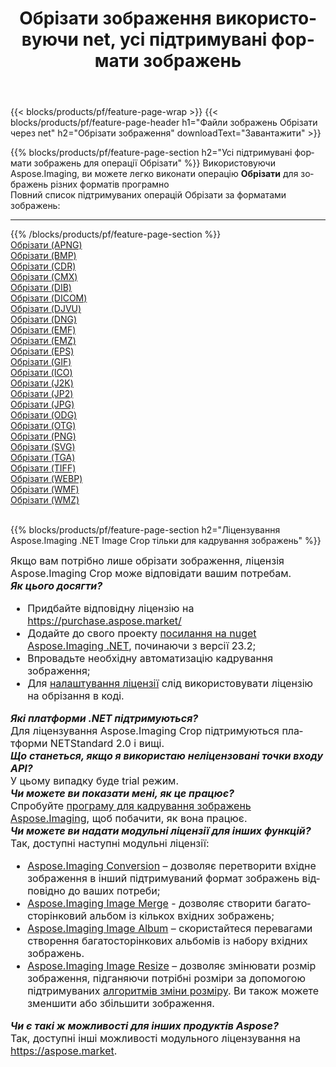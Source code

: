 ﻿---
title: Обрiзати зображення використовуючи net, усі підтримувані формати зображень 
weight: 3920
url: /uk/net/crop 
lang: uk
langdirlevel: 2
locales: zh-hans,ja,it,ru,de,es,fr,nl,id,lt,pl,pt,vi,tr,ko,zh-hant,ar,hi,th,sv,cs,uk,he
description: Використовуючи Aspose.Imaging, ви можете легко Обрiзати зображення використовуючи  net
---

{{< blocks/products/pf/feature-page-wrap >}}
{{< blocks/products/pf/feature-page-header h1="Файли зображень Обрiзати через net" h2="Обрiзати зображення" downloadText="Завантажити" >}}


{{% blocks/products/pf/feature-page-section  h2="Усі підтримувані формати зображень для операції Обрiзати" %}}
Використовуючи Aspose.Imaging, ви можете легко виконати операцiю **Обрiзати** для  зображень різних форматів програмно
<br/>
Повний список підтримуваних операцій Обрiзати за форматами зображень:
<hr/>
{{% /blocks/products/pf/feature-page-section %}}
<div class="container-fluid productfamilypage bg-gray">
    <div class="convertypes bg-gray agp-content section">
        <div class="container">
		<div class="row other-converters">
		    <div class='col-md-2 other-converter remove-lp remove-rp'><a href="/imaging/uk/net/crop/apng" >Обрiзати (APNG)</a></div><div class='col-md-2 other-converter remove-lp remove-rp'><a href="/imaging/uk/net/crop/bmp" >Обрiзати (BMP)</a></div><div class='col-md-2 other-converter remove-lp remove-rp'><a href="/imaging/uk/net/crop/cdr" >Обрiзати (CDR)</a></div><div class='col-md-2 other-converter remove-lp remove-rp'><a href="/imaging/uk/net/crop/cmx" >Обрiзати (CMX)</a></div><div class='col-md-2 other-converter remove-lp remove-rp'><a href="/imaging/uk/net/crop/dib" >Обрiзати (DIB)</a></div><div class='col-md-2 other-converter remove-lp remove-rp'><a href="/imaging/uk/net/crop/dicom" >Обрiзати (DICOM)</a></div><div class='col-md-2 other-converter remove-lp remove-rp'><a href="/imaging/uk/net/crop/djvu" >Обрiзати (DJVU)</a></div><div class='col-md-2 other-converter remove-lp remove-rp'><a href="/imaging/uk/net/crop/dng" >Обрiзати (DNG)</a></div><div class='col-md-2 other-converter remove-lp remove-rp'><a href="/imaging/uk/net/crop/emf" >Обрiзати (EMF)</a></div><div class='col-md-2 other-converter remove-lp remove-rp'><a href="/imaging/uk/net/crop/emz" >Обрiзати (EMZ)</a></div><div class='col-md-2 other-converter remove-lp remove-rp'><a href="/imaging/uk/net/crop/eps" >Обрiзати (EPS)</a></div><div class='col-md-2 other-converter remove-lp remove-rp'><a href="/imaging/uk/net/crop/gif" >Обрiзати (GIF)</a></div><div class='col-md-2 other-converter remove-lp remove-rp'><a href="/imaging/uk/net/crop/ico" >Обрiзати (ICO)</a></div><div class='col-md-2 other-converter remove-lp remove-rp'><a href="/imaging/uk/net/crop/j2k" >Обрiзати (J2K)</a></div><div class='col-md-2 other-converter remove-lp remove-rp'><a href="/imaging/uk/net/crop/jp2" >Обрiзати (JP2)</a></div><div class='col-md-2 other-converter remove-lp remove-rp'><a href="/imaging/uk/net/crop/jpg" >Обрiзати (JPG)</a></div><div class='col-md-2 other-converter remove-lp remove-rp'><a href="/imaging/uk/net/crop/odg" >Обрiзати (ODG)</a></div><div class='col-md-2 other-converter remove-lp remove-rp'><a href="/imaging/uk/net/crop/otg" >Обрiзати (OTG)</a></div><div class='col-md-2 other-converter remove-lp remove-rp'><a href="/imaging/uk/net/crop/png" >Обрiзати (PNG)</a></div><div class='col-md-2 other-converter remove-lp remove-rp'><a href="/imaging/uk/net/crop/svg" >Обрiзати (SVG)</a></div><div class='col-md-2 other-converter remove-lp remove-rp'><a href="/imaging/uk/net/crop/tga" >Обрiзати (TGA)</a></div><div class='col-md-2 other-converter remove-lp remove-rp'><a href="/imaging/uk/net/crop/tiff" >Обрiзати (TIFF)</a></div><div class='col-md-2 other-converter remove-lp remove-rp'><a href="/imaging/uk/net/crop/webp" >Обрiзати (WEBP)</a></div><div class='col-md-2 other-converter remove-lp remove-rp'><a href="/imaging/uk/net/crop/wmf" >Обрiзати (WMF)</a></div><div class='col-md-2 other-converter remove-lp remove-rp'><a href="/imaging/uk/net/crop/wmz" >Обрiзати (WMZ)</a></div>
                </div>
        </div>
    </div>
</div>
<br/>

{{% blocks/products/pf/feature-page-section  h2="Ліцензування Aspose.Imaging .NET Image Crop тільки для кадрування зображень" %}}
<div style="font-size:16px;">
Якщо вам потрібно лише обрізати зображення, ліцензія Aspose.Imaging Crop може відповідати вашим потребам. <br/>
<i><b>Як цього досягти?</b></i>
<ul>
<li>
Придбайте відповідну ліцензію на <a href="https://purchase.aspose.market/">https://purchase.aspose.market/</a>
</li>
<li>
Додайте до свого проекту <a href="https://www.nuget.org/packages/Aspose.Imaging">посилання на nuget Aspose.Imaging .NET</a>, починаючи з версії 23.2;
</li>
<li>
Впровадьте необхідну автоматизацію кадрування зображення;
</li>
<li>
Для <a href="https://docs.aspose.com/imaging/net/licensing/">налаштування ліцензії</a> слід використовувати ліцензію на обрізання в коді.
</li>
</ul>
<i><b>Які платформи .NET підтримуються?</b></i> <br/>
Для ліцензування Aspose.Imaging Crop підтримуються платформи NETStandard 2.0 і вищі.<br/>
<i><b>Що станеться, якщо я використаю неліцензовані точки входу API?</b></i><br/>
У цьому випадку буде trial режим.<br/>
<i><b>Чи можете ви показати мені, як це працює?</b></i><br/>
Спробуйте <a href="https://products.aspose.app/imaging/uk/image-crop/">програму для кадрування зображень Aspose.Imaging</a>, щоб побачити, як вона працює.<br/>
<i><b>Чи можете ви надати модульні ліцензії для інших функцій?</b></i><br/>
Так, доступні наступні модульні ліцензії:<br/>
<ul>
<li>
<a href="https://products.aspose.com/imaging/uk/net/conversion/">Aspose.Imaging Conversion</a> – дозволяє перетворити вхідне зображення в інший підтримуваний формат зображень відповідно до ваших потреби;
</li>
<li>
<a href="https://products.aspose.com/imaging/uk/net/merge/">Aspose.Imaging Image Merge</a> - дозволяє створити багатосторінковий альбом із кількох вхідних зображень;
</li>
<li>
<a href="https://products.aspose.com/imaging/uk/net/merge/">Aspose.Imaging Image Album</a> – скористайтеся перевагами створення багатосторінкових альбомів із набору вхідних зображень.
</li>
<li>
<a href="https://products.aspose.com/imaging/uk/net/resize/">Aspose.Imaging Image Resize</a> – дозволяє змінювати розмір зображення, підганяючи потрібні розміри за допомогою підтримуваних <a href="https://reference.aspose.com/imaging/net/aspose.imaging/resizetype/">алгоритмів зміни розміру</a>. Ви також можете зменшити або збільшити зображення.
</li>
</ul>
<i><b>Чи є такі ж можливості для інших продуктів Aspose?</b></i><br/>
Так, доступні інші можливості модульного ліцензування на <a href="https://aspose.market">https://aspose.market</a>.
</div>
<br/>
